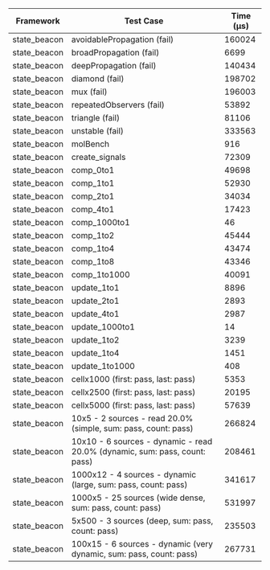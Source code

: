 | Framework | Test Case | Time (μs) |
| --- | --- | --- |
| state_beacon | avoidablePropagation (fail) | 160024 |
| state_beacon | broadPropagation (fail) | 6699 |
| state_beacon | deepPropagation (fail) | 140434 |
| state_beacon | diamond (fail) | 198702 |
| state_beacon | mux (fail) | 196003 |
| state_beacon | repeatedObservers (fail) | 53892 |
| state_beacon | triangle (fail) | 81106 |
| state_beacon | unstable (fail) | 333563 |
| state_beacon | molBench | 916 |
| state_beacon | create_signals | 72309 |
| state_beacon | comp_0to1 | 49698 |
| state_beacon | comp_1to1 | 52930 |
| state_beacon | comp_2to1 | 34034 |
| state_beacon | comp_4to1 | 17423 |
| state_beacon | comp_1000to1 | 46 |
| state_beacon | comp_1to2 | 45444 |
| state_beacon | comp_1to4 | 43474 |
| state_beacon | comp_1to8 | 43346 |
| state_beacon | comp_1to1000 | 40091 |
| state_beacon | update_1to1 | 8896 |
| state_beacon | update_2to1 | 2893 |
| state_beacon | update_4to1 | 2987 |
| state_beacon | update_1000to1 | 14 |
| state_beacon | update_1to2 | 3239 |
| state_beacon | update_1to4 | 1451 |
| state_beacon | update_1to1000 | 408 |
| state_beacon | cellx1000 (first: pass, last: pass) | 5353 |
| state_beacon | cellx2500 (first: pass, last: pass) | 20195 |
| state_beacon | cellx5000 (first: pass, last: pass) | 57639 |
| state_beacon | 10x5 - 2 sources - read 20.0% (simple, sum: pass, count: pass) | 266824 |
| state_beacon | 10x10 - 6 sources - dynamic - read 20.0% (dynamic, sum: pass, count: pass) | 208461 |
| state_beacon | 1000x12 - 4 sources - dynamic (large, sum: pass, count: pass) | 341617 |
| state_beacon | 1000x5 - 25 sources (wide dense, sum: pass, count: pass) | 531997 |
| state_beacon | 5x500 - 3 sources (deep, sum: pass, count: pass) | 235503 |
| state_beacon | 100x15 - 6 sources - dynamic (very dynamic, sum: pass, count: pass) | 267731 |

